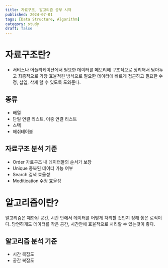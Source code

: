 ```yaml
---
title: 자료구조, 알고리즘 공부 시작
published: 2024-07-01
tags: [Data Structure, Algorithm]
category: study
draft: false
---
```


# 자료구조란?
- 서비스나 어플리케이션에서 필요한 데이터를 메모리에 구조적으로 정리해서 담아두고 최종적으로 가장 효율적읜 방식으로 필요한 데이터에 빠르게 접근하고 필요한 수정, 삽입, 삭제 할 수 있도록 도와준다.

## 종류
- 배열
- 단일 연결 리스트, 이중 연결 리스트
- 스택
- 해쉬테이블

## 자료구조 분석 기준
- Order 자료구조 내 데이터들의 순서가 보장
- Unique 중복된 데이터 가능 여부
- Search 검색 효율성
- Moditication 수정 효율성

# 알고리즘이란?
알고리즘은 제한된 공간, 시간 안에서 데이터를 어떻게 처리할 것인지 정해 놓은 로직이다. 당연하게도 데이터를 작은 공간, 시간안에 효율적으로 처리할 수 있는것이 좋다.

## 알고리즘 분석 기준
- 시간 복잡도
- 공간 복잡도
